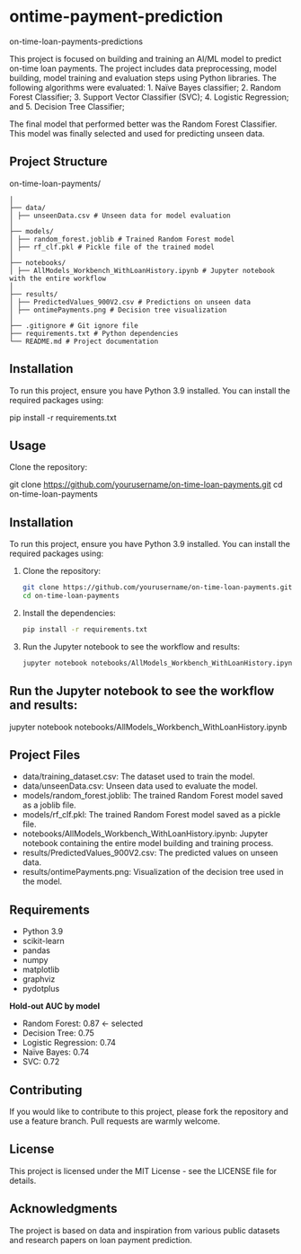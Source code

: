 # ontime-payment-prediction
on-time-loan-payments-predictions

This project is focused on building and training an AI/ML model to predict on-time loan payments. The project includes data preprocessing, model building, model training and evaluation steps using Python libraries. The following algorithms were evaluated: 1. Naïve Bayes classifier; 2. Random Forest Classifier; 3. Support Vector Classifier (SVC); 4. Logistic Regression; and 5. Decision Tree Classifier; 

The final model that performed better was the Random Forest Classifier. This model was finally selected and used for predicting unseen data.

## Project Structure

on-time-loan-payments/
   ```
│
├── data/
│ ├── unseenData.csv # Unseen data for model evaluation
│
├── models/
│ ├── random_forest.joblib # Trained Random Forest model
│ ├── rf_clf.pkl # Pickle file of the trained model
│
├── notebooks/
│ ├── AllModels_Workbench_WithLoanHistory.ipynb # Jupyter notebook with the entire workflow
│
├── results/
│ ├── PredictedValues_900V2.csv # Predictions on unseen data
│ ├── ontimePayments.png # Decision tree visualization
│
├── .gitignore # Git ignore file
├── requirements.txt # Python dependencies
└── README.md # Project documentation
   ```

## Installation

To run this project, ensure you have Python 3.9 installed. You can install the required packages using:

pip install -r requirements.txt

## Usage
Clone the repository:

git clone https://github.com/yourusername/on-time-loan-payments.git
cd on-time-loan-payments

## Installation

To run this project, ensure you have Python 3.9 installed. You can install the required packages using:

1. Clone the repository:
    ```bash
    git clone https://github.com/yourusername/on-time-loan-payments.git
    cd on-time-loan-payments
    ```
2. Install the dependencies:
    ```bash
    pip install -r requirements.txt
    ```
3. Run the Jupyter notebook to see the workflow and results:
    ```bash
    jupyter notebook notebooks/AllModels_Workbench_WithLoanHistory.ipynb
    ```
## Run the Jupyter notebook to see the workflow and results:

jupyter notebook notebooks/AllModels_Workbench_WithLoanHistory.ipynb

## Project Files
- data/training_dataset.csv: The dataset used to train the model.
- data/unseenData.csv: Unseen data used to evaluate the model.
- models/random_forest.joblib: The trained Random Forest model saved as a joblib file.
- models/rf_clf.pkl: The trained Random Forest model saved as a pickle file.
- notebooks/AllModels_Workbench_WithLoanHistory.ipynb: Jupyter notebook containing the entire model building and training process.
- results/PredictedValues_900V2.csv: The predicted values on unseen data.
- results/ontimePayments.png: Visualization of the decision tree used in the model.

## Requirements
- Python 3.9
- scikit-learn
- pandas
- numpy
- matplotlib
- graphviz
- pydotplus

**Hold-out AUC by model**
- Random Forest: 0.87  ← selected
- Decision Tree: 0.75
- Logistic Regression: 0.74
- Naïve Bayes: 0.74
- SVC: 0.72

## Contributing
If you would like to contribute to this project, please fork the repository and use a feature branch. Pull requests are warmly welcome.

## License
This project is licensed under the MIT License - see the LICENSE file for details.

## Acknowledgments
The project is based on data and inspiration from various public datasets and research papers on loan payment prediction.
